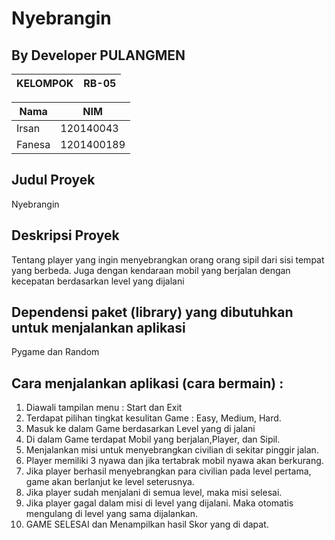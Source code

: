 # Nyebrangin
## By Developer PULANGMEN

| KELOMPOK  | RB-05 |
| --------  | ----- |

| Nama  | NIM |
| ----- | --- |
| Irsan   | 120140043 |
| Fanesa  | 1201400189  |


## Judul Proyek 
Nyebrangin
## Deskripsi Proyek
Tentang player yang ingin menyebrangkan orang orang sipil dari sisi tempat yang berbeda. Juga dengan kendaraan mobil yang berjalan dengan kecepatan berdasarkan level yang dijalani
## Dependensi paket (library) yang dibutuhkan untuk menjalankan aplikasi
Pygame dan Random
## Cara menjalankan aplikasi (cara bermain) : 
1. Diawali tampilan menu : Start dan Exit
2. Terdapat pilihan tingkat kesulitan Game : Easy, Medium, Hard.
3. Masuk ke dalam Game berdasarkan Level yang di jalani
4. Di dalam Game terdapat Mobil yang berjalan,Player, dan Sipil.
5. Menjalankan misi untuk menyebrangkan civilian di sekitar pinggir jalan.
6. Player memiliki 3 nyawa dan jika tertabrak mobil nyawa akan berkurang.
7. Jika player berhasil menyebrangkan para civilian pada level pertama, game akan berlanjut ke level seterusnya.
8. Jika player sudah menjalani di semua level, maka misi selesai.
9. Jika player gagal dalam misi di level yang dijalani. Maka otomatis mengulang di level yang sama dijalankan.
10. GAME SELESAI dan Menampilkan hasil Skor yang di dapat.

